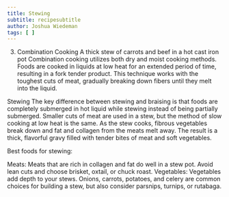 ```yaml
---
title: Stewing
subtitle: recipesubtitle
author: Joshua Wiedeman
tags: [ ]
---
```


3. Combination Cooking
A thick stew of carrots and beef in a hot cast iron pot
Combination cooking utilizes both dry and moist cooking methods. Foods are cooked in liquids at low heat for an extended period of time, resulting in a fork tender product. This technique works with the toughest cuts of meat, gradually breaking down fibers until they melt into the liquid.

Stewing
The key difference between stewing and braising is that foods are completely submerged in hot liquid while stewing instead of being partially submerged. Smaller cuts of meat are used in a stew, but the method of slow cooking at low heat is the same. As the stew cooks, fibrous vegetables break down and fat and collagen from the meats melt away. The result is a thick, flavorful gravy filled with tender bites of meat and soft vegetables.

Best foods for stewing:

Meats: Meats that are rich in collagen and fat do well in a stew pot. Avoid lean cuts and choose brisket, oxtail, or chuck roast.
Vegetables: Vegetables add depth to your stews. Onions, carrots, potatoes, and celery are common choices for building a stew, but also consider parsnips, turnips, or rutabaga.
